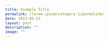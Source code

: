 ```yaml
---
title: Example Title
permalink: /lorem-ipsum/category-1/permalink/
date: 2023-05-23
layout: post
description: ""
image: ""
---
```

